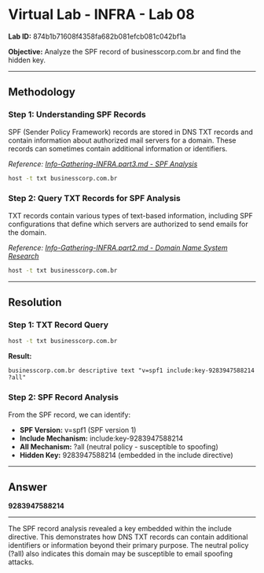 # Virtual Lab - INFRA - Lab 08

**Lab ID:** 874b1b71608f4358fa682b081efcb081c042bf1a

**Objective:** Analyze the SPF record of businesscorp.com.br and find the hidden key.

---

## Methodology

### Step 1: Understanding SPF Records
SPF (Sender Policy Framework) records are stored in DNS TXT records and contain information about authorized mail servers for a domain. These records can sometimes contain additional information or identifiers.

*Reference: [Info-Gathering-INFRA.part3.md - SPF Analysis](../../../Info-Gathering-INFRA.part3.md#3-spf-analysis)*

```bash
host -t txt businesscorp.com.br
```

### Step 2: Query TXT Records for SPF Analysis
TXT records contain various types of text-based information, including SPF configurations that define which servers are authorized to send emails for the domain.

*Reference: [Info-Gathering-INFRA.part2.md - Domain Name System Research](../../../Info-Gathering-INFRA.part2.md#9-domain-name-system-research)*

```bash
host -t txt businesscorp.com.br
```

---

## Resolution

### Step 1: TXT Record Query
```bash
host -t txt businesscorp.com.br
```

**Result:**
```
businesscorp.com.br descriptive text "v=spf1 include:key-9283947588214 ?all"
```

### Step 2: SPF Record Analysis
From the SPF record, we can identify:
- **SPF Version:** v=spf1 (SPF version 1)
- **Include Mechanism:** include:key-9283947588214
- **All Mechanism:** ?all (neutral policy - susceptible to spoofing)
- **Hidden Key:** 9283947588214 (embedded in the include directive)

---

## Answer

**9283947588214**

---

The SPF record analysis revealed a key embedded within the include directive. This demonstrates how DNS TXT records can contain additional identifiers or information beyond their primary purpose. The neutral policy (?all) also indicates this domain may be susceptible to email spoofing attacks.